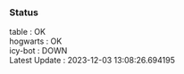 ### Status


table : OK  
hogwarts : OK  
icy-bot : DOWN  
Latest Update : 2023-12-03 13:08:26.694195
